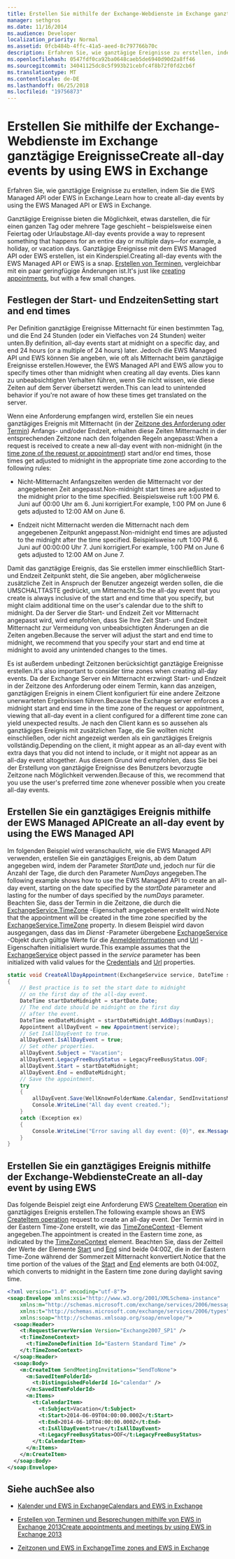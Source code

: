 ```yaml
---
title: Erstellen Sie mithilfe der Exchange-Webdienste im Exchange ganztägige Ereignisse
manager: sethgros
ms.date: 11/16/2014
ms.audience: Developer
localization_priority: Normal
ms.assetid: 0fcb484b-4ffc-41a5-aeed-8c797766b70c
description: Erfahren Sie, wie ganztägige Ereignisse zu erstellen, indem Sie die EWS Managed API oder EWS in Exchange.
ms.openlocfilehash: 0547fdf0ca92ba0648caeb5de6940d90d2a8ff46
ms.sourcegitcommit: 34041125dc8c5f993b21cebfc4f8b72f0fd2cb6f
ms.translationtype: MT
ms.contentlocale: de-DE
ms.lasthandoff: 06/25/2018
ms.locfileid: "19756873"
---
```

# <a name="create-all-day-events-by-using-ews-in-exchange"></a><span data-ttu-id="d8b86-103">Erstellen Sie mithilfe der Exchange-Webdienste im Exchange ganztägige Ereignisse</span><span class="sxs-lookup"><span data-stu-id="d8b86-103">Create all-day events by using EWS in Exchange</span></span>

<span data-ttu-id="d8b86-104">Erfahren Sie, wie ganztägige Ereignisse zu erstellen, indem Sie die EWS Managed API oder EWS in Exchange.</span><span class="sxs-lookup"><span data-stu-id="d8b86-104">Learn how to create all-day events by using the EWS Managed API or EWS in Exchange.</span></span>
  
<span data-ttu-id="d8b86-105">Ganztägige Ereignisse bieten die Möglichkeit, etwas darstellen, die für einen ganzen Tag oder mehrere Tage geschieht – beispielsweise einen Feiertag oder Urlaubstage.</span><span class="sxs-lookup"><span data-stu-id="d8b86-105">All-day events provide a way to represent something that happens for an entire day or multiple days—for example, a holiday, or vacation days.</span></span> <span data-ttu-id="d8b86-106">Ganztägige Ereignisse mit dem EWS Managed API oder EWS erstellen, ist ein Kinderspiel.</span><span class="sxs-lookup"><span data-stu-id="d8b86-106">Creating all-day events with the EWS Managed API or EWS is a snap.</span></span> <span data-ttu-id="d8b86-107">[Erstellen von Terminen](how-to-create-appointments-and-meetings-by-using-ews-in-exchange-2013.md), vergleichbar mit ein paar geringfügige Änderungen ist.</span><span class="sxs-lookup"><span data-stu-id="d8b86-107">It's just like [creating appointments](how-to-create-appointments-and-meetings-by-using-ews-in-exchange-2013.md), but with a few small changes.</span></span>
  
## <a name="setting-start-and-end-times"></a><span data-ttu-id="d8b86-108">Festlegen der Start- und Endzeiten</span><span class="sxs-lookup"><span data-stu-id="d8b86-108">Setting start and end times</span></span>

<span data-ttu-id="d8b86-109">Per Definition ganztägige Ereignisse Mitternacht für einen bestimmten Tag, und die End 24 Stunden (oder ein Vielfaches von 24 Stunden) weiter unten.</span><span class="sxs-lookup"><span data-stu-id="d8b86-109">By definition, all-day events start at midnight on a specific day, and end 24 hours (or a multiple of 24 hours) later.</span></span> <span data-ttu-id="d8b86-110">Jedoch die EWS Managed API und EWS können Sie angeben, wie oft als Mitternacht beim ganztägige Ereignisse erstellen.</span><span class="sxs-lookup"><span data-stu-id="d8b86-110">However, the EWS Managed API and EWS allow you to specify times other than midnight when creating all day events.</span></span> <span data-ttu-id="d8b86-111">Dies kann zu unbeabsichtigten Verhalten führen, wenn Sie nicht wissen, wie diese Zeiten auf dem Server übersetzt werden.</span><span class="sxs-lookup"><span data-stu-id="d8b86-111">This can lead to unintended behavior if you're not aware of how these times get translated on the server.</span></span>
  
<span data-ttu-id="d8b86-112">Wenn eine Anforderung empfangen wird, erstellen Sie ein neues ganztägiges Ereignis mit Mitternacht (in der [Zeitzone des Anforderung oder Termin](time-zones-and-ews-in-exchange.md)) Anfangs- und/oder Endzeit, erhalten diese Zeiten Mitternacht in der entsprechenden Zeitzone nach den folgenden Regeln angepasst:</span><span class="sxs-lookup"><span data-stu-id="d8b86-112">When a request is received to create a new all-day event with non-midnight (in the [time zone of the request or appointment](time-zones-and-ews-in-exchange.md)) start and/or end times, those times get adjusted to midnight in the appropriate time zone according to the following rules:</span></span>
  
- <span data-ttu-id="d8b86-113">Nicht-Mitternacht Anfangszeiten werden die Mitternacht vor der angegebenen Zeit angepasst.</span><span class="sxs-lookup"><span data-stu-id="d8b86-113">Non-midnight start times are adjusted to the midnight prior to the time specified.</span></span> <span data-ttu-id="d8b86-114">Beispielsweise ruft 1:00 PM 6. Juni auf 00:00 Uhr am 6. Juni korrigiert.</span><span class="sxs-lookup"><span data-stu-id="d8b86-114">For example, 1:00 PM on June 6 gets adjusted to 12:00 AM on June 6.</span></span>
    
- <span data-ttu-id="d8b86-115">Endzeit nicht Mitternacht werden die Mitternacht nach dem angegebenen Zeitpunkt angepasst.</span><span class="sxs-lookup"><span data-stu-id="d8b86-115">Non-midnight end times are adjusted to the midnight after the time specified.</span></span> <span data-ttu-id="d8b86-116">Beispielsweise ruft 1:00 PM 6. Juni auf 00:00:00 Uhr 7. Juni korrigiert.</span><span class="sxs-lookup"><span data-stu-id="d8b86-116">For example, 1:00 PM on June 6 gets adjusted to 12:00 AM on June 7.</span></span>
    
<span data-ttu-id="d8b86-117">Damit das ganztägige Ereignis, das Sie erstellen immer einschließlich Start- und Endzeit Zeitpunkt steht, die Sie angeben, aber möglicherweise zusätzliche Zeit in Anspruch der Benutzer angezeigt werden sollen, die die UMSCHALTTASTE gedrückt, um Mitternacht.</span><span class="sxs-lookup"><span data-stu-id="d8b86-117">So the all-day event that you create is always inclusive of the start and end time that you specify, but might claim additional time on the user's calendar due to the shift to midnight.</span></span> <span data-ttu-id="d8b86-118">Da der Server die Start- und Endzeit Zeit vor Mitternacht angepasst wird, wird empfohlen, dass Sie Ihre Zeit Start- und Endzeit Mitternacht zur Vermeidung von unbeabsichtigten Änderungen an die Zeiten angeben.</span><span class="sxs-lookup"><span data-stu-id="d8b86-118">Because the server will adjust the start and end time to midnight, we recommend that you specify your start and end time at midnight to avoid any unintended changes to the times.</span></span>
  
<span data-ttu-id="d8b86-119">Es ist außerdem unbedingt Zeitzonen berücksichtigt ganztägige Ereignisse erstellen.</span><span class="sxs-lookup"><span data-stu-id="d8b86-119">It's also important to consider time zones when creating all-day events.</span></span> <span data-ttu-id="d8b86-120">Da der Exchange Server ein Mitternacht erzwingt Start- und Endzeit in der Zeitzone des Anforderung oder einem Termin, kann das anzeigen, ganztägigen Ereignis in einem Client konfiguriert für eine andere Zeitzone unerwarteten Ergebnissen führen.</span><span class="sxs-lookup"><span data-stu-id="d8b86-120">Because the Exchange server enforces a midnight start and end time in the time zone of the request or appointment, viewing that all-day event in a client configured for a different time zone can yield unexpected results.</span></span> <span data-ttu-id="d8b86-121">Je nach den Client kann es so aussehen als ganztägiges Ereignis mit zusätzlichen Tage, die Sie wollten nicht einschließen, oder nicht angezeigt werden als ein ganztägiges Ereignis vollständig.</span><span class="sxs-lookup"><span data-stu-id="d8b86-121">Depending on the client, it might appear as an all-day event with extra days that you did not intend to include, or it might not appear as an all-day event altogether.</span></span> <span data-ttu-id="d8b86-122">Aus diesem Grund wird empfohlen, dass Sie bei der Erstellung von ganztägige Ereignisse des Benutzers bevorzugte Zeitzone nach Möglichkeit verwenden.</span><span class="sxs-lookup"><span data-stu-id="d8b86-122">Because of this, we recommend that you use the user's preferred time zone whenever possible when you create all-day events.</span></span>
  
## <a name="create-an-all-day-event-by-using-the-ews-managed-api"></a><span data-ttu-id="d8b86-123">Erstellen Sie ein ganztägiges Ereignis mithilfe der EWS Managed API</span><span class="sxs-lookup"><span data-stu-id="d8b86-123">Create an all-day event by using the EWS Managed API</span></span>

<span data-ttu-id="d8b86-124">Im folgenden Beispiel wird veranschaulicht, wie die EWS Managed API verwenden, erstellen Sie ein ganztägiges Ereignis, ab dem Datum angegeben wird, indem der Parameter _StartDate_ und, jedoch nur für die Anzahl der Tage, die durch den Parameter _NumDays_ angegeben.</span><span class="sxs-lookup"><span data-stu-id="d8b86-124">The following example shows how to use the EWS Managed API to create an all-day event, starting on the date specified by the  _startDate_ parameter and lasting for the number of days specified by the  _numDays_ parameter.</span></span> <span data-ttu-id="d8b86-125">Beachten Sie, dass der Termin in die Zeitzone, die durch die [ExchangeService.TimeZone](http://msdn.microsoft.com/en-us/library/microsoft.exchange.webservices.data.exchangeservice.timezone%28v=exchg.80%29.aspx) -Eigenschaft angegebenen erstellt wird.</span><span class="sxs-lookup"><span data-stu-id="d8b86-125">Note that the appointment will be created in the time zone specified by the [ExchangeService.TimeZone](http://msdn.microsoft.com/en-us/library/microsoft.exchange.webservices.data.exchangeservice.timezone%28v=exchg.80%29.aspx) property.</span></span> <span data-ttu-id="d8b86-126">In diesem Beispiel wird davon ausgegangen, dass das im _Dienst_ -Parameter übergebene [ExchangeService](http://msdn.microsoft.com/en-us/library/microsoft.exchange.webservices.data.exchangeservice%28v=exchg.80%29.aspx) -Objekt durch gültige Werte für die [Anmeldeinformationen](http://msdn.microsoft.com/en-us/library/microsoft.exchange.webservices.data.exchangeservicebase.credentials%28v=exchg.80%29.aspx) und [Url](http://msdn.microsoft.com/en-us/library/microsoft.exchange.webservices.data.exchangeservice.url%28v=exchg.80%29.aspx) -Eigenschaften initialisiert wurde.</span><span class="sxs-lookup"><span data-stu-id="d8b86-126">This example assumes that the [ExchangeService](http://msdn.microsoft.com/en-us/library/microsoft.exchange.webservices.data.exchangeservice%28v=exchg.80%29.aspx) object passed in the  _service_ parameter has been initialized with valid values for the [Credentials](http://msdn.microsoft.com/en-us/library/microsoft.exchange.webservices.data.exchangeservicebase.credentials%28v=exchg.80%29.aspx) and [Url](http://msdn.microsoft.com/en-us/library/microsoft.exchange.webservices.data.exchangeservice.url%28v=exchg.80%29.aspx) properties.</span></span> 
  
```cs
static void CreateAllDayAppointment(ExchangeService service, DateTime startDate, int numDays)
{
    // Best practice is to set the start date to midnight
    // on the first day of the all-day event.
    DateTime startDateMidnight = startDate.Date;
    // The end date should be midnight on the first day
    // after the event.
    DateTime endDateMidnight = startDateMidnight.AddDays(numDays);
    Appointment allDayEvent = new Appointment(service);
    // Set IsAllDayEvent to true.
    allDayEvent.IsAllDayEvent = true;
    // Set other properties.
    allDayEvent.Subject = "Vacation";
    allDayEvent.LegacyFreeBusyStatus = LegacyFreeBusyStatus.OOF;
    allDayEvent.Start = startDateMidnight;
    allDayEvent.End = endDateMidnight;
    // Save the appointment.
    try
    {
        allDayEvent.Save(WellKnownFolderName.Calendar, SendInvitationsMode.SendToNone);
        Console.WriteLine("All day event created.");
    }
    catch (Exception ex)
    {
        Console.WriteLine("Error saving all day event: {0}", ex.Message);
    }
}
```

## <a name="create-an-all-day-event-by-using-ews"></a><span data-ttu-id="d8b86-127">Erstellen Sie ein ganztägiges Ereignis mithilfe der Exchange-Webdienste</span><span class="sxs-lookup"><span data-stu-id="d8b86-127">Create an all-day event by using EWS</span></span>

<span data-ttu-id="d8b86-128">Das folgende Beispiel zeigt eine Anforderung EWS [CreateItem Operation](http://msdn.microsoft.com/library/78a52120-f1d0-4ed7-8748-436e554f75b6%28Office.15%29.aspx) ein ganztägiges Ereignis erstellen.</span><span class="sxs-lookup"><span data-stu-id="d8b86-128">The following example shows an EWS [CreateItem operation](http://msdn.microsoft.com/library/78a52120-f1d0-4ed7-8748-436e554f75b6%28Office.15%29.aspx) request to create an all-day event.</span></span> <span data-ttu-id="d8b86-129">Der Termin wird in der Eastern Time-Zone erstellt, wie das [TimeZoneContext](http://msdn.microsoft.com/library/573c462b-aa1d-4ba0-8852-e3f48b26873b%28Office.15%29.aspx) -Element angegeben.</span><span class="sxs-lookup"><span data-stu-id="d8b86-129">The appointment is created in the Eastern time zone, as indicated by the [TimeZoneContext](http://msdn.microsoft.com/library/573c462b-aa1d-4ba0-8852-e3f48b26873b%28Office.15%29.aspx) element.</span></span> <span data-ttu-id="d8b86-130">Beachten Sie, dass der Zeitteil der Werte der Elemente [Start](http://msdn.microsoft.com/library/7cfe9979-c893-4f9b-b3a1-8f9e17515a4b%28Office.15%29.aspx) und [End](http://msdn.microsoft.com/library/72329821-32ff-495d-b6e5-fdc011003c2e%28Office.15%29.aspx) sind beide 04:00Z, die in der Eastern Time-Zone während der Sommerzeit Mitternacht konvertiert.</span><span class="sxs-lookup"><span data-stu-id="d8b86-130">Notice that the time portion of the values of the [Start](http://msdn.microsoft.com/library/7cfe9979-c893-4f9b-b3a1-8f9e17515a4b%28Office.15%29.aspx) and [End](http://msdn.microsoft.com/library/72329821-32ff-495d-b6e5-fdc011003c2e%28Office.15%29.aspx) elements are both 04:00Z, which converts to midnight in the Eastern time zone during daylight saving time.</span></span> 
  
```XML
<?xml version="1.0" encoding="utf-8"?>
<soap:Envelope xmlns:xsi="http://www.w3.org/2001/XMLSchema-instance" 
    xmlns:m="http://schemas.microsoft.com/exchange/services/2006/messages" 
    xmlns:t="http://schemas.microsoft.com/exchange/services/2006/types" 
    xmlns:soap="http://schemas.xmlsoap.org/soap/envelope/">
  <soap:Header>
    <t:RequestServerVersion Version="Exchange2007_SP1" />
    <t:TimeZoneContext>
      <t:TimeZoneDefinition Id="Eastern Standard Time" />
    </t:TimeZoneContext>
  </soap:Header>
  <soap:Body>
    <m:CreateItem SendMeetingInvitations="SendToNone">
      <m:SavedItemFolderId>
        <t:DistinguishedFolderId Id="calendar" />
      </m:SavedItemFolderId>
      <m:Items>
        <t:CalendarItem>
          <t:Subject>Vacation</t:Subject>
          <t:Start>2014-06-09T04:00:00.000Z</t:Start>
          <t:End>2014-06-10T04:00:00.000Z</t:End>
          <t:IsAllDayEvent>true</t:IsAllDayEvent>
          <t:LegacyFreeBusyStatus>OOF</t:LegacyFreeBusyStatus>
        </t:CalendarItem>
      </m:Items>
    </m:CreateItem>
  </soap:Body>
</soap:Envelope>
```

## <a name="see-also"></a><span data-ttu-id="d8b86-131">Siehe auch</span><span class="sxs-lookup"><span data-stu-id="d8b86-131">See also</span></span>


- [<span data-ttu-id="d8b86-132">Kalender und EWS in Exchange</span><span class="sxs-lookup"><span data-stu-id="d8b86-132">Calendars and EWS in Exchange</span></span>](calendars-and-ews-in-exchange.md)
    
- [<span data-ttu-id="d8b86-133">Erstellen von Terminen und Besprechungen mithilfe von EWS in Exchange 2013</span><span class="sxs-lookup"><span data-stu-id="d8b86-133">Create appointments and meetings by using EWS in Exchange 2013</span></span>](how-to-create-appointments-and-meetings-by-using-ews-in-exchange-2013.md)
    
- [<span data-ttu-id="d8b86-134">Zeitzonen und EWS in Exchange</span><span class="sxs-lookup"><span data-stu-id="d8b86-134">Time zones and EWS in Exchange</span></span>](time-zones-and-ews-in-exchange.md)
    

